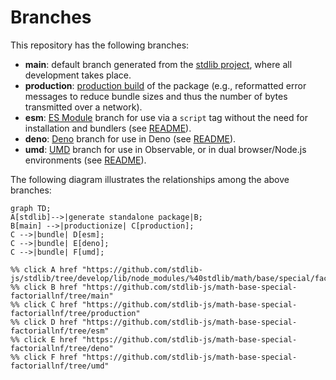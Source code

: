 <!--

@license Apache-2.0

Copyright (c) 2022 The Stdlib Authors.

Licensed under the Apache License, Version 2.0 (the "License");
you may not use this file except in compliance with the License.
You may obtain a copy of the License at

    http://www.apache.org/licenses/LICENSE-2.0

Unless required by applicable law or agreed to in writing, software
distributed under the License is distributed on an "AS IS" BASIS,
WITHOUT WARRANTIES OR CONDITIONS OF ANY KIND, either express or implied.
See the License for the specific language governing permissions and
limitations under the License.

-->

# Branches

This repository has the following branches:

-   **main**: default branch generated from the [stdlib project][stdlib-url], where all development takes place.
-   **production**: [production build][production-url] of the package (e.g., reformatted error messages to reduce bundle sizes and thus the number of bytes transmitted over a network).
-   **esm**: [ES Module][esm-url] branch for use via a `script` tag without the need for installation and bundlers (see [README][esm-readme]).
-   **deno**: [Deno][deno-url] branch for use in Deno (see [README][deno-readme]).
-   **umd**: [UMD][umd-url] branch for use in Observable, or in dual browser/Node.js environments (see [README][umd-readme]).

The following diagram illustrates the relationships among the above branches:

```mermaid
graph TD;
A[stdlib]-->|generate standalone package|B;
B[main] -->|productionize| C[production];
C -->|bundle| D[esm];
C -->|bundle| E[deno];
C -->|bundle| F[umd];

%% click A href "https://github.com/stdlib-js/stdlib/tree/develop/lib/node_modules/%40stdlib/math/base/special/factoriallnf"
%% click B href "https://github.com/stdlib-js/math-base-special-factoriallnf/tree/main"
%% click C href "https://github.com/stdlib-js/math-base-special-factoriallnf/tree/production"
%% click D href "https://github.com/stdlib-js/math-base-special-factoriallnf/tree/esm"
%% click E href "https://github.com/stdlib-js/math-base-special-factoriallnf/tree/deno"
%% click F href "https://github.com/stdlib-js/math-base-special-factoriallnf/tree/umd"
```

[stdlib-url]: https://github.com/stdlib-js/stdlib/tree/develop/lib/node_modules/%40stdlib/math/base/special/factoriallnf
[production-url]: https://github.com/stdlib-js/math-base-special-factoriallnf/tree/production
[deno-url]: https://github.com/stdlib-js/math-base-special-factoriallnf/tree/deno
[deno-readme]: https://github.com/stdlib-js/math-base-special-factoriallnf/blob/deno/README.md
[umd-url]: https://github.com/stdlib-js/math-base-special-factoriallnf/tree/umd
[umd-readme]: https://github.com/stdlib-js/math-base-special-factoriallnf/blob/umd/README.md
[esm-url]: https://github.com/stdlib-js/math-base-special-factoriallnf/tree/esm
[esm-readme]: https://github.com/stdlib-js/math-base-special-factoriallnf/blob/esm/README.md
